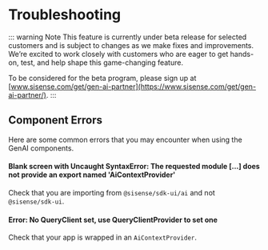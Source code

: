 # Troubleshooting

::: warning Note
This feature is currently under beta release for selected customers and is subject to changes as we make fixes and improvements. We’re excited to work closely with customers who are eager to get hands-on, test, and help shape this game-changing feature.

To be considered for the beta program, please sign up at [www.sisense.com/get/gen-ai-partner](https://www.sisense.com/get/gen-ai-partner/).
:::

## Component Errors

Here are some common errors that you may encounter when using the GenAI components.

#### Blank screen with Uncaught SyntaxError: The requested module [...] does not provide an export named 'AiContextProvider'

Check that you are importing from `@sisense/sdk-ui/ai` and not `@sisense/sdk-ui`.

#### Error: No QueryClient set, use QueryClientProvider to set one

Check that your app is wrapped in an `AiContextProvider`.